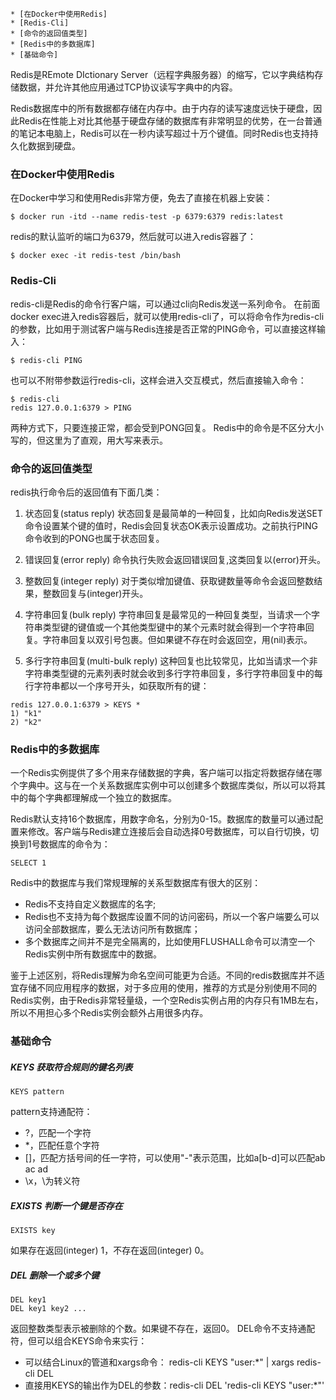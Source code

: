 	* [在Docker中使用Redis]
	* [Redis-Cli]
	* [命令的返回值类型]
	* [Redis中的多数据库]
	* [基础命令]



Redis是REmote DIctionary Server（远程字典服务器）的缩写，它以字典结构存储数据，并允许其他应用通过TCP协议读写字典中的内容。

Redis数据库中的所有数据都存储在内存中。由于内存的读写速度远快于硬盘，因此Redis在性能上对比其他基于硬盘存储的数据库有非常明显的优势，在一台普通的笔记本电脑上，Redis可以在一秒内读写超过十万个键值。同时Redis也支持持久化数据到硬盘。

### <a name='DockerRedis'></a>在Docker中使用Redis
在Docker中学习和使用Redis非常方便，免去了直接在机器上安装：
```
$ docker run -itd --name redis-test -p 6379:6379 redis:latest
```
redis的默认监听的端口为6379，然后就可以进入redis容器了：
```
$ docker exec -it redis-test /bin/bash
```

### <a name='Redis-Cli'></a>Redis-Cli
redis-cli是Redis的命令行客户端，可以通过cli向Redis发送一系列命令。
在前面docker exec进入redis容器后，就可以使用redis-cli了，可以将命令作为redis-cli的参数，比如用于测试客户端与Redis连接是否正常的PING命令，可以直接这样输入：
```
$ redis-cli PING
```
也可以不附带参数运行redis-cli，这样会进入交互模式，然后直接输入命令：
```
$ redis-cli
redis 127.0.0.1:6379 > PING
```
两种方式下，只要连接正常，都会受到PONG回复。
Redis中的命令是不区分大小写的，但这里为了直观，用大写来表示。

### <a name=''></a>命令的返回值类型
redis执行命令后的返回值有下面几类：
1. 状态回复(status reply)
状态回复是最简单的一种回复，比如向Redis发送SET命令设置某个键的值时，Redis会回复状态OK表示设置成功。之前执行PING命令收到的PONG也属于状态回复。

2. 错误回复(error reply)
命令执行失败会返回错误回复,这类回复以(error)开头。

3. 整数回复(integer reply)
对于类似增加键值、获取键数量等命令会返回整数结果，整数回复与(integer)开头。

4. 字符串回复(bulk reply)
字符串回复是最常见的一种回复类型，当请求一个字符串类型键的键值或一个其他类型键中的某个元素时就会得到一个字符串回复。字符串回复以双引号包裹。但如果键不存在时会返回空，用(nil)表示。

5. 多行字符串回复(multi-bulk reply)
这种回复也比较常见，比如当请求一个非字符串类型键的元素列表时就会收到多行字符串回复，多行字符串回复中的每行字符串都以一个序号开头，如获取所有的键：
```
redis 127.0.0.1:6379 > KEYS *
1) "k1"
2) "k2"
```

### <a name='Redis'></a>Redis中的多数据库 
一个Redis实例提供了多个用来存储数据的字典，客户端可以指定将数据存储在哪个字典中。这与在一个关系数据库实例中可以创建多个数据库类似，所以可以将其中的每个字典都理解成一个独立的数据库。

Redis默认支持16个数据库，用数字命名，分别为0-15。数据库的数量可以通过配置来修改。客户端与Redis建立连接后会自动选择0号数据库，可以自行切换，切换到1号数据库的命令为：
```
SELECT 1
```

Redis中的数据库与我们常规理解的关系型数据库有很大的区别：
- Redis不支持自定义数据库的名字;
- Redis也不支持为每个数据库设置不同的访问密码，所以一个客户端要么可以访问全部数据库，要么无法访问所有数据库；
- 多个数据库之间并不是完全隔离的，比如使用FLUSHALL命令可以清空一个Redis实例中所有数据库中的数据。

鉴于上述区别，将Redis理解为命名空间可能更为合适。不同的redis数据库并不适宜存储不同应用程序的数据，对于多应用的使用，推荐的方式是分别使用不同的Redis实例，由于Redis非常轻量级，一个空Redis实例占用的内存只有1MB左右，所以不用担心多个Redis实例会额外占用很多内存。

### <a name='-1'></a>基础命令
##### KEYS 获取符合规则的键名列表
```
KEYS pattern
```
pattern支持通配符：
- ?，匹配一个字符
- *，匹配任意个字符
- []，匹配方括号间的任一字符，可以使用"-"表示范围，比如a[b-d]可以匹配ab ac ad
- \x，\为转义符

##### EXISTS 判断一个键是否存在
```
EXISTS key
```
如果存在返回(integer) 1，不存在返回(integer) 0。

##### DEL 删除一个或多个键
```
DEL key1
DEL key1 key2 ...
```
返回整数类型表示被删除的个数。如果键不存在，返回0。
DEL命令不支持通配符，但可以组合KEYS命令来实行：
- 可以结合Linux的管道和xargs命令： redis-cli KEYS "user:*" | xargs redis-cli DEL
- 直接用KEYS的输出作为DEL的参数：redis-cli DEL 'redis-cli KEYS "user:*"'



